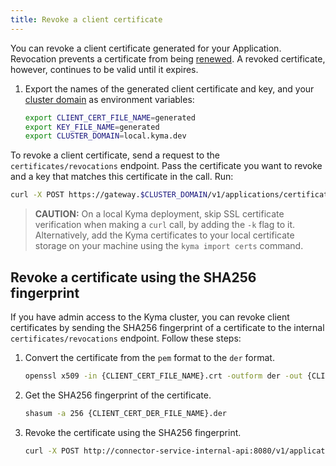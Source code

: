 ```yaml
---
title: Revoke a client certificate
---
```


You can revoke a client certificate generated for your Application. Revocation prevents a certificate from being [renewed](ac-06-renew-client-cert.md). A revoked certificate, however, continues to be valid until it expires. 

1. Export the names of the generated client certificate and key, and your [cluster domain](../../02-get-started/01-quick-install.md#export-your-cluster-domain) as environment variables:

   ```bash
   export CLIENT_CERT_FILE_NAME=generated
   export KEY_FILE_NAME=generated
   export CLUSTER_DOMAIN=local.kyma.dev
   ```

To revoke a client certificate, send a request to the `certificates/revocations` endpoint. Pass the certificate you want to revoke and a key that matches this certificate in the call. Run:
    
```bash
curl -X POST https://gateway.$CLUSTER_DOMAIN/v1/applications/certificates/revocations --cert $CLIENT_CERT_FILE_NAME.crt --key $KEY_FILE_NAME.key 
```

> **CAUTION:** On a local Kyma deployment, skip SSL certificate verification when making a `curl` call, by adding the `-k` flag to it. Alternatively, add the Kyma certificates to your local certificate storage on your machine using the `kyma import certs` command.

## Revoke a certificate using the SHA256 fingerprint

If you have admin access to the Kyma cluster, you can revoke client certificates by sending the SHA256 fingerprint of a certificate to the internal `certificates/revocations` endpoint. Follow these steps: 

1. Convert the certificate from the `pem` format to the `der` format.

    ```bash
    openssl x509 -in {CLIENT_CERT_FILE_NAME}.crt -outform der -out {CLIENT_CERT_DER_FILE_NAME}.der
    ```
   
2. Get the SHA256 fingerprint of the certificate.

    ```bash
    shasum -a 256 {CLIENT_CERT_DER_FILE_NAME}.der
    ```
   
3. Revoke the certificate using the SHA256 fingerprint.

    ```bash
    curl -X POST http://connector-service-internal-api:8080/v1/applications/certificates/revocations -d '{hash: {SHA256_FINGERPRINT_OF_CERT_TO_REVOKE_}}'
    ```